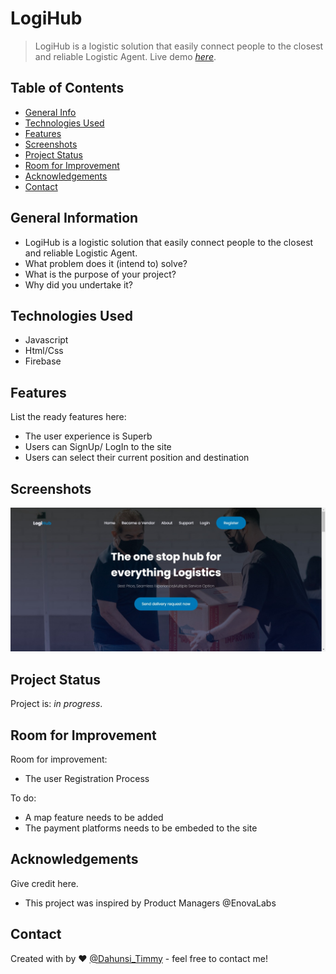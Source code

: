 # LogiHub
> LogiHub is a logistic solution that easily connect people to the closest and reliable Logistic Agent.
> Live demo [_here_](https://timmydee.github.io/LogisticHub/). <!-- If you have the project hosted somewhere, include the link here. -->

## Table of Contents
* [General Info](#general-information)
* [Technologies Used](#technologies-used)
* [Features](#features)
* [Screenshots](#screenshots)
* [Project Status](#project-status)
* [Room for Improvement](#room-for-improvement)
* [Acknowledgements](#acknowledgements)
* [Contact](#contact)
<!-- * [License](#license) -->


## General Information
- LogiHub is a logistic solution that easily connect people to the closest and reliable Logistic Agent.
- What problem does it (intend to) solve?
- What is the purpose of your project?
- Why did you undertake it?
<!-- You don't have to answer all the questions - just the ones relevant to your project. -->


## Technologies Used
- Javascript
- Html/Css
- Firebase


## Features
List the ready features here:
- The user experience is Superb
- Users can SignUp/ LogIn to the site
- Users can select their current position and destination


## Screenshots
![Example screenshot](./image/Logistic_Project.png)
<!-- If you have screenshots you'd like to share, include them here. -->


## Project Status
Project is: _in progress_.


## Room for Improvement

Room for improvement:
- The user Registration Process

To do:
- A map feature needs to be added
- The payment platforms needs to be embeded to the site


## Acknowledgements
Give credit here.
- This project was inspired by Product Managers @EnovaLabs


## Contact
Created with by ❤️ [@Dahunsi_Timmy](dahunsitimmy@gmail.com) - feel free to contact me!




